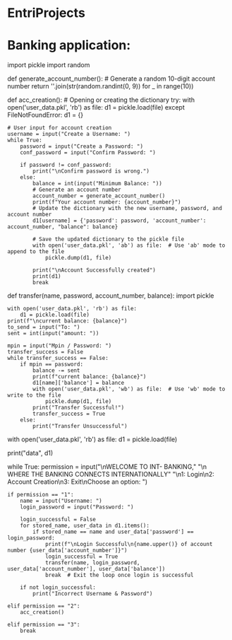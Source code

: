 # EntriProjects
# Banking application:

import pickle
import random

def generate_account_number():
    # Generate a random 10-digit account number
    return ''.join(str(random.randint(0, 9)) for _ in range(10))

def acc_creation():
    # Opening or creating the dictionary
    try:
        with open('user_data.pkl', 'rb') as file:
            d1 = pickle.load(file)
    except FileNotFoundError:
        d1 = {}

    # User input for account creation
    username = input("Create a Username: ")
    while True:
        password = input("Create a Password: ")
        conf_password = input("Confirm Password: ")

        if password != conf_password:
            print("\nConfirm password is wrong.")
        else:
            balance = int(input("Minimum Balance: "))
            # Generate an account number
            account_number = generate_account_number()
            print(f"Your account number: {account_number}")
            # Update the dictionary with the new username, password, and account number
            d1[username] = {'password': password, 'account_number': account_number, "balance": balance}

            # Save the updated dictionary to the pickle file
            with open('user_data.pkl', 'ab') as file:  # Use 'ab' mode to append to the file
                pickle.dump(d1, file)

            print("\nAccount Successfully created")
            print(d1)
            break

def transfer(name, password, account_number, balance):
    import pickle

    with open('user_data.pkl', 'rb') as file:
        d1 = pickle.load(file)
    print(f"\ncurrent balance: {balance}")
    to_send = input("To: ")
    sent = int(input("amount: "))

    mpin = input("Mpin / Password: ")
    transfer_success = False
    while transfer_success == False:
        if mpin == password:
            balance -= sent
            print(f"current balance: {balance}")
            d1[name]['balance'] = balance
            with open('user_data.pkl', 'wb') as file:  # Use 'wb' mode to write to the file
                pickle.dump(d1, file)
            print("Transfer Successful!")
            transfer_success = True
        else:
            print("Transfer Unsuccessful")

with open('user_data.pkl', 'rb') as file:
    d1 = pickle.load(file)

print("data", d1)

while True:
    permission = input("\nWELCOME TO INT- BANKING,"
                       "\n   WHERE THE BANKING CONNECTS INTERNATIONALLY"
                       "\n1: Login\n2: Account Creation\n3: Exit\nChoose an option: ")

    if permission == "1":
        name = input("Username: ")
        login_password = input("Password: ")

        login_successful = False
        for stored_name, user_data in d1.items():
            if stored_name == name and user_data['password'] == login_password:
                print(f"\nLogin Successful\n{name.upper()} of account number {user_data['account_number']}")
                login_successful = True
                transfer(name, login_password, user_data['account_number'], user_data['balance'])
                break  # Exit the loop once login is successful

        if not login_successful:
            print("Incorrect Username & Password")

    elif permission == "2":
        acc_creation()

    elif permission == "3":
        break
